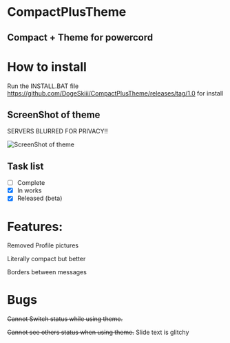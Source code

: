 # CompactPlusTheme
## Compact + Theme for powercord

# How to install
Run the INSTALL.BAT file <https://github.com/DogeSkiii/CompactPlusTheme/releases/tag/1.0> for install

## ScreenShot of theme

SERVERS BLURRED FOR PRIVACY!!

![ScreenShot of theme](https://cdn.discordapp.com/attachments/755015869914152981/886257034633281616/unknown.png)

## Task list

- [ ] Complete
- [x] In works
- [x] Released (beta)

# Features:
Removed Profile pictures

Literally compact but better

Borders between messages


# Bugs

  ~~Cannot Switch status while using theme.~~
  
  ~~Cannot see others status when using theme.~~
  Slide text is glitchy  

